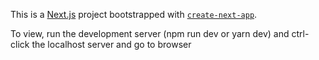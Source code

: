 This is a [Next.js](https://nextjs.org/) project bootstrapped with [`create-next-app`](https://github.com/vercel/next.js/tree/canary/packages/create-next-app).

To view, run the development server (npm run dev or
yarn dev) and ctrl-click the localhost server and go to browser
